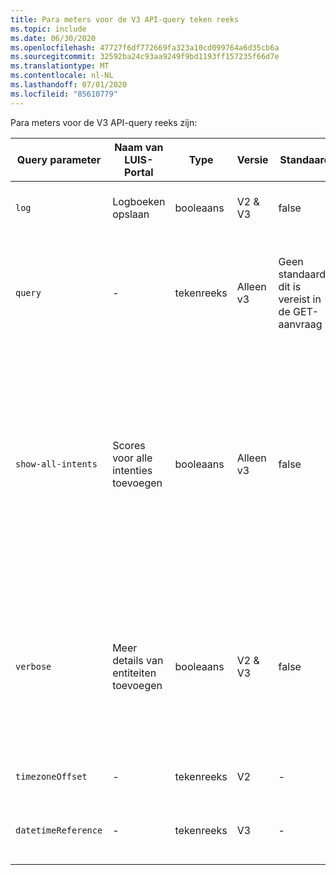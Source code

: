 ```yaml
---
title: Para meters voor de V3 API-query teken reeks
ms.topic: include
ms.date: 06/30/2020
ms.openlocfilehash: 47727f6df772669fa323a10cd099764a6d35cb6a
ms.sourcegitcommit: 32592ba24c93aa9249f9bd1193ff157235f66d7e
ms.translationtype: MT
ms.contentlocale: nl-NL
ms.lasthandoff: 07/01/2020
ms.locfileid: "85610779"
---
```

Para meters voor de V3 API-query reeks zijn:

|Query parameter|Naam van LUIS-Portal|Type|Versie|Standaard|Doel|
|--|--|--|--|--|--|
|`log`|Logboeken opslaan|booleaans|V2 & V3|false|Sla de query op in het logboek bestand. De standaard waarde is False.|
|`query`|-|tekenreeks|Alleen v3|Geen standaard-dit is vereist in de GET-aanvraag|**In v2**bevindt de utterance die moet worden voor speld in de `q` para meter. <br><br>**In v3**wordt de functionaliteit door gegeven in de `query` para meter.|
|`show-all-intents`|Scores voor alle intenties toevoegen|booleaans|Alleen v3|false|Alle intenties retour neren met de bijbehorende Score in het object voor **spellingen** . Intenties worden geretourneerd als objecten in een bovenliggend `intents` object. Zo kunt u programmatisch toegang krijgen zonder dat u de bedoeling in een matrix hoeft te vinden: `prediction.intents.give` . In v2 zijn deze geretourneerd in een matrix. |
|`verbose`|Meer details van entiteiten toevoegen|booleaans|V2 & V3|false|**In v2**zijn alle voorspelde intenten geretourneerd als deze zijn ingesteld op True. Als u alle voorspelde intenties nodig hebt, gebruikt u de V3-para meter van `show-all-intents` .<br><br>**In v3**biedt deze para meter alleen details van entiteits-meta gegevens van de voor spelling van de entiteit.  |
|`timezoneOffset`|-|tekenreeks|V2|-|De tijd zone die wordt toegepast op datetimeV2-entiteiten.|
|`datetimeReference`|-|tekenreeks|V3|-|De [tijd zone](../luis-concept-data-alteration.md#change-time-zone-of-prebuilt-datetimev2-entity) die wordt toegepast op datetimeV2-entiteiten. Vervangt door `timezoneOffset` v2.|
